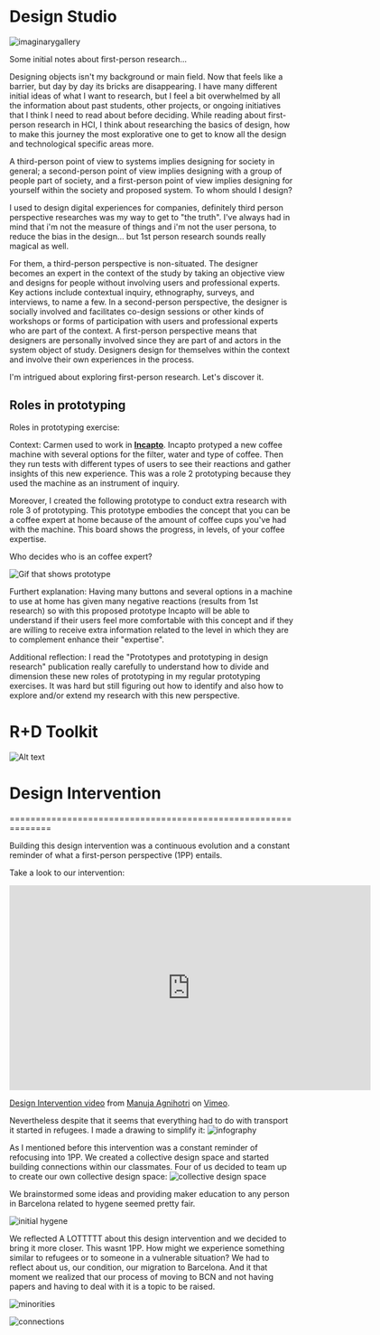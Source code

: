 # Design Studio
![imaginarygallery](../images/gallery.png)

Some initial notes about first-person research...

Designing objects isn't my background or main field. Now that feels like a barrier, but day by day its bricks are disappearing. I have many different initial ideas of what I want to research, but I feel a bit overwhelmed by all the information about past students, other projects, or ongoing initiatives that I think I need to read about before deciding. While reading about first-person research in HCI, I think about researching the basics of design, how to make this journey the most explorative one to get to know all the design and technological specific areas more.

A third-person point of view to systems implies designing for society in general; a second-person point of view implies designing with a group of people part of society, and a first-person point of view implies designing for yourself within the society and proposed system. To whom should I design?

I used to design digital experiences for companies, definitely third person perspective researches was my way to get to "the truth". I've always had in mind that i'm not the measure of things and i'm not the user persona, to reduce the bias in the design... but 1st person research sounds really magical as well. 

For them, a third-person perspective is non-situated. The designer becomes an expert in the context of the study by taking an objective view and designs for people without involving users and professional experts. Key actions include contextual inquiry, ethnography, surveys, and interviews, to name a few.
 In a second-person perspective, the designer is socially involved and facilitates co-design sessions or other kinds of workshops or forms of participation with users and professional experts who are part of the context. 
 A first-person perspective means that designers are personally involved since they are part of and actors in the system object of study. Designers design for themselves within the context and involve their own experiences in the process. 

I'm intrigued about exploring first-person research. Let's discover it. 

## Roles in prototyping

Roles in prototyping exercise: 

Context: Carmen used to work in **[Incapto](https://incapto.com/?utm_term=incapto%20coffee&utm_campaign=%5BES%5D%20-%20BRAND%20-%20OK&utm_source=adwords&utm_medium=ppc&hsa_acc=3301245231&hsa_cam=20333415320&hsa_grp=150113872719&hsa_ad=664449375970&hsa_src=g&hsa_tgt=kwd-931450959115&hsa_kw=incapto%20coffee&hsa_mt=e&hsa_net=adwords&hsa_ver=3&gclid=CjwKCAjwp8OpBhAFEiwAG7NaEvRY9zEra_wF2MrcB8SFeBBdFup1Mkwc2xGWC-dOYauhzTOLUKURGhoC8DAQAvD_BwE)**. Incapto protyped a new coffee machine with several options for the filter, water and type of coffee. Then they run tests with different types of users to see their reactions and gather insights of this new experience. This was a role 2 prototyping because they used the machine as an instrument of inquiry.


Moreover, I created the following prototype to conduct extra research with role 3 of prototyping. This prototype embodies the concept that you can be a coffee expert at home because of the amount of coffee cups you've had with the machine. This board shows the progress, in levels, of your coffee expertise. 

Who decides who is an coffee expert?

![Gif that shows prototype](<../images/gifs/gifmaker_me (3).gif>)

Furthert explanation: Having many buttons and several options in a machine to use at home has given many negative reactions (results from 1st research) so with this proposed prototype Incapto will be able to understand if their users feel more comfortable with this concept and if they are willing to receive extra information related to the level in which they are to complement enhance their "expertise". 

Additional reflection: 
I read the "Prototypes and prototyping in design research" publication really carefully to understand how to divide and dimension these new roles of prototyping in my regular prototyping exercises. It was hard but still figuring out how to identify and also how to explore and/or extend my research with this new perspective. 


# R+D Toolkit 
![Alt text](../images/LimaBcn.jpg)

# Design Intervention 
==============================================================

Building this design intervention was a continuous evolution and a constant reminder of what a first-person perspective (1PP) entails.

Take a look to our intervention: 

<iframe src="https://player.vimeo.com/video/881462379?h=f0315ab7af" width="640" height="363" frameborder="0" allow="autoplay; fullscreen; picture-in-picture" allowfullscreen></iframe>
<p><a href="https://vimeo.com/881462379">Design Intervention video</a> from <a href="https://vimeo.com/user210653740">Manuja Agnihotri</a> on <a href="https://vimeo.com">Vimeo</a>.</p>

Nevertheless despite that it seems that everything had to do with transport it started in refugees. 
I made a drawing to simplify it: 
![infography](../images/design-int-infography.jpeg)

As I mentioned before this intervention was a constant reminder of refocusing into 1PP. 
We created a collective design space and started building connections within our classmates. 
Four of us decided to team up to create our own collective design space: 
![collective design space](../images/collective-design-space.png)

We brainstormed some ideas and providing maker education to any person in Barcelona related to hygene seemed pretty fair. 

![initial hygene](<../images/iniitial ideas hygiene.png>)

We reflected A LOTTTTT about this design intervention and we decided to bring it more closer. This wasnt 1PP. 
How might we experience something similar to refugees or to someone in a vulnerable situation? We had to reflect about us, our condition, our migration to Barcelona. And it that moment we realized that our process of moving to BCN and not having papers and having to deal with it is a topic to be raised. 

![minorities](<../images/isolated minorities.png>)

![connections](<../images/discovering connections.png>)